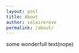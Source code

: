 ```yaml
---
layout: post
title: About
author: solairerove
permalink: /about/
---
```


some wonderfull text(nope)
